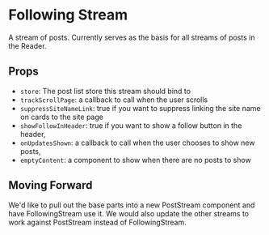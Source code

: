 # Following Stream

A stream of posts. Currently serves as the basis for all streams of posts in the Reader.

## Props
- `store`: The post list store this stream should bind to
- `trackScrollPage`: a callback to call when the user scrolls
- `suppressSiteNameLink`: true if you want to suppress linking the site name on cards to the site page
- `showFollowInHeader`: true if you want to show a follow button in the header,
- `onUpdatesShown`: a callback to call when the user chooses to show new posts,
- `emptyContent`: a component to show when there are no posts to show


## Moving Forward

We'd like to pull out the base parts into a new PostStream component and have FollowingStream use it.
We would also update the other streams to work against PostStream instead of FollowingStream.
